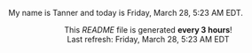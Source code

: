 My name is Tanner and today is Friday, March 28, 5:23 AM EDT.

<p align="center">This <i>README</i> file is generated <b>every 3 hours</b>!</br>Last refresh: Friday, March 28, 5:23 AM EDT<br /></p>
